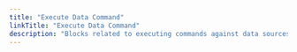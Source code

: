 ```yaml
---
title: "Execute Data Command"
linkTitle: "Execute Data Command"
description: "Blocks related to executing commands against data sources."
---
```

